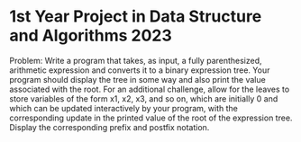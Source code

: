 # 1st Year Project in Data Structure and Algorithms 2023 
Problem:
Write a program that takes, as input, a fully parenthesized, arithmetic expression and converts it to a
binary expression tree. Your program should display the tree in some way and also print the value
associated with the root. For an additional challenge, allow for the leaves to store variables of the form
x1, x2, x3, and so on, which are initially 0 and which can be updated interactively by your program,
with the corresponding update in the printed value of the root of the expression tree. Display the
corresponding prefix and postfix notation.
